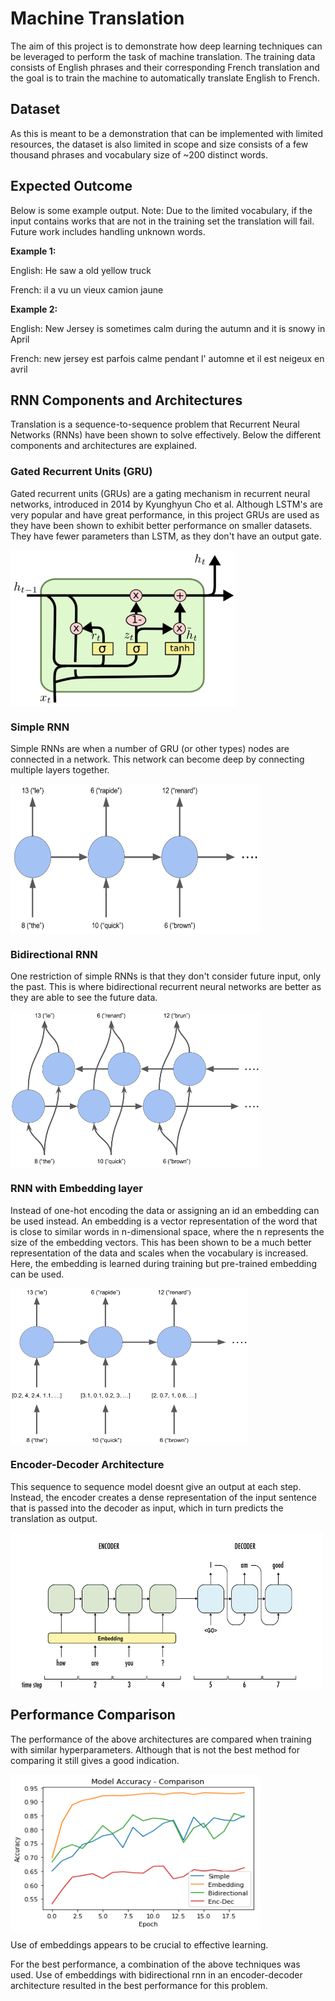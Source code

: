 # Machine Translation

The aim of this project is to demonstrate how deep learning techniques can be leveraged to perform the task of machine translation. The training data consists of English phrases and their corresponding French translation and the goal is to train the machine to automatically translate English to French. 


## Dataset

As this is meant to be a demonstration that can be implemented with limited resources, the dataset is also limited in scope and size consists of a few thousand phrases and vocabulary size of ~200 distinct words.


## Expected Outcome

Below is some example output. Note: Due to the limited vocabulary, if the input contains works that are not in the training set the translation will fail. Future work includes handling unknown words.

**Example 1:**

English: He saw a old yellow truck

French: il a vu un vieux camion jaune <PAD> <PAD> <PAD> <PAD> <PAD> <PAD> <PAD> <PAD> <PAD> <PAD> <PAD> <PAD> <PAD> <PAD>

**Example 2:**

English: New Jersey is sometimes calm during the autumn and it is snowy in April

French: new jersey est parfois calme pendant l' automne et il est neigeux en avril <PAD> <PAD> <PAD> <PAD> <PAD> <PAD> <PAD>


## RNN Components and Architectures

Translation is a sequence-to-sequence problem that Recurrent Neural Networks (RNNs) have been shown to solve effectively. Below the different components and architectures are explained.


### Gated Recurrent Units (GRU)

Gated recurrent units (GRUs) are a gating mechanism in recurrent neural networks, introduced in 2014 by Kyunghyun Cho et al. Although LSTM's are very popular and have great performance, in this project GRUs are used as they have been shown to exhibit better performance on smaller datasets. They have fewer parameters than LSTM, as they don't have an output gate.

<img align=center src="images/gru.png" width="360" height="250" />

### Simple RNN

Simple RNNs are when a number of GRU (or other types) nodes are connected in a network. This network can become deep by connecting multiple layers together.

<img align=center src="images/rnn.png" width="400" height="240" />

### Bidirectional RNN

One restriction of simple RNNs is that they don't consider future input, only the past. This is where bidirectional recurrent neural networks are better as they are able to see the future data.

<img align=center src="images/bidirectional.png" width="400" height="250" />

### RNN with Embedding layer

Instead of one-hot encoding the data or assigning an id an embedding can be used instead. An embedding is a vector representation of the word that is close to similar words in n-dimensional space, where the n represents the size of the embedding vectors. This has been shown to be a much better representation of the data and scales when the vocabulary is increased. Here, the embedding is learned during training but pre-trained embedding can be used.

<img align=center src="images/embedding.png" width="380" height="250" />

### Encoder-Decoder Architecture

This sequence to sequence model doesnt give an output at each step. Instead, the encoder creates a dense representation of the input sentence that is passed into the decoder as input, which in turn predicts the translation as output.

<img align=center src="images/encdec.png" width="500" height="250" />



## Performance Comparison

The performance of the above architectures are compared when training with similar hyperparameters. Although that is not the best method for comparing it still gives a good indication. 

<img align=center src="images/performance.png" width="400" height="250" />

Use of embeddings appears to be crucial to effective learning.

For the best performance, a combination of the above techniques was used. Use of embeddings with bidirectional rnn in an encoder-decoder architecture resulted in the best performance for this problem.


